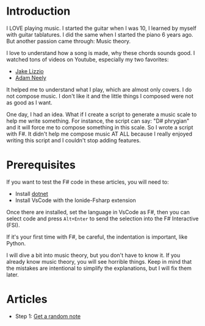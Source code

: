 # Introduction

I LOVE playing music. I started the guitar when I was 10, I learned by myself with guitar tablatures. I did the same when I started the piano 6 years ago. But another passion came through: Music theory.

I love to understand how a song is made, why these chords sounds good. I watched tons of videos on Youtube, especially my two favorites:
- [Jake Lizzio](https://www.youtube.com/@SignalsMusicStudio)
- [Adam Neely](https://www.youtube.com/@AdamNeely)

It helped me to understand what I play, which are almost only covers. I do not compose music. I don't like it and the little things I composed were not as good as I want.

One day, I had an idea. What if I create a script to generate a music scale to help me write something. For instance, the script can say: "D# phrygian" and it will force me to compose something in this scale. So I wrote a script with F#. It didn't help me compose music AT ALL because I really enjoyed writing this script and I couldn't stop adding features.

# Prerequisites

If you want to test the F# code in these articles, you will need to:
- Install [dotnet](https://dotnet.microsoft.com/en-us/download)
- Install VsCode with the Ionide-Fsharp extension

Once there are installed, set the language in VsCode as F#, then you can select code and press `Alt+Enter` to send the selection into the F# Interactive (FSI).

If it's your first time with F#, be careful, the indentation is important, like Python.

I will dive a bit into music theory, but you don't have to know it. If you already know music theory, you will see horrible things. Keep in mind that the mistakes are intentional to simplify the explanations, but I will fix them later.

# Articles

- Step 1: [Get a random note]()